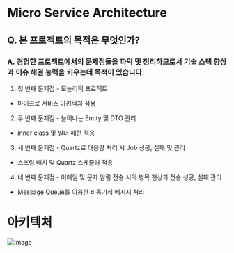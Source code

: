 # Micro Service Architecture

## Q. 본 프로젝트의 목적은 무엇인가?

### A. 경험한 프로젝트에서의 문제점들을 파악 및 정리하므로서 기술 스택 향상과 이슈 해결 능력을 키우는데 목적이 있습니다.

1. 첫 번째 문제점 - 모놀리틱 프로젝트
* 마이크로 서비스 아키텍처 적용

2. 두 번째 문제점 - 늘어나는 Entity 및 DTO 관리
* inner class 및 빌더 패턴 적용

3. 세 번째 문제점 - Quartz로 대용량 처리 시 Job 성공, 실패 및 관리
* 스프링 배치 및 Quartz 스케줄러 적용

4. 네 번째 문제점 - 이메일 및 문자 알림 전송 시의 병목 현상과 전송 성공, 실패 관리
* Message Queue를 이용한 비동기식 메시지 처리


# 아키텍처

![image](https://user-images.githubusercontent.com/19419438/160290362-db3e08f3-e246-465b-a18f-a24aecfc07ca.png)
